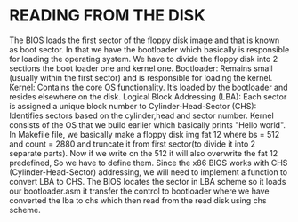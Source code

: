 # READING FROM THE DISK 
The BIOS loads the first sector of the floppy disk image and that is known as boot sector. In that we have the bootloader which basically is responsible for loading the operating system. We have to divide the floppy disk into 2 sections the boot loader one and kernel one.
Bootloader: Remains small (usually within the first sector) and is responsible for loading the kernel.
Kernel: Contains the core OS functionality. It’s loaded by the bootloader and resides elsewhere on the disk.
Logical Block Addressing (LBA): Each sector is assigned a unique block number to Cylinder-Head-Sector (CHS): Identifies sectors based on the cylinder,head and sector number. 
Kernel consists of the OS that we build earlier which basically prints "Hello world". In Makefile file, we basically make a floppy disk img fat 12 where bs = 512 and count = 2880 and truncate it from first sector(to divide it into 2 separate parts). Now if we write on the 512 it will also overwrite the fat 12 predefined, So we have to define them. Since the x86 BIOS works with CHS (Cylinder-Head-Sector) addressing, we will need to implement a function to convert LBA to CHS. The BIOS locates the sector in LBA scheme so it loads our bootloader.asm it transfer the control to bootloader where we have converted the lba to chs which then read from the read disk using chs scheme. 
